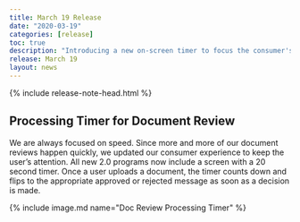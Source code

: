 ```yaml
---
title: March 19 Release
date: "2020-03-19"
categories: [release]
toc: true
description: "Introducing a new on-screen timer to focus the consumer's attention on the document upload process."
release: March 19
layout: news
---
```


{% include release-note-head.html %}


## Processing Timer for Document Review

We are always focused on speed. Since more and more of our document reviews happen quickly, we updated our consumer experience to keep the user’s attention. All new 2.0 programs now include a screen with a 20 second timer. Once a user uploads a document, the timer counts down and flips to the appropriate approved or rejected message as soon as a decision is made.  

{% include image.md name="Doc Review Processing Timer" %}

